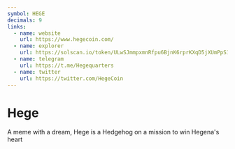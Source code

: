 ```yaml
---
symbol: HEGE
decimals: 9
links:
  - name: website
    url: https://www.hegecoin.com/
  - name: explorer
    url: https://solscan.io/token/ULwSJmmpxmnRfpu6BjnK6rprKXqD5jXUmPpS1FxHXFy
  - name: telegram
    url: https://t.me/Hegequarters
  - name: twitter
    url: https://twitter.com/HegeCoin
---
```


# Hege

A meme with a dream, Hege is a Hedgehog on a mission to win Hegena's heart
